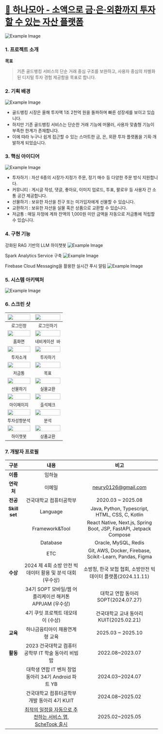 # [💚 하나모아 - 소액으로 금·은·외환까지 투자할 수 있는 자산 플랫폼](https://www.hanamoa.co.kr/)

![Example Image](./이미지/img01.svg)

### 1. 프로젝트 소개

**목표**

> 기존 골드뱅킹 서비스의 단순 거래 중심 구조를 보완하고, 사용자 중심의 차별화된 디지털 투자 경험 제공함을 목표로 합니다.

### 2. 기획 배경

![Example Image](./이미지/img02.png)

-   골드뱅킹 시장은 올해 투자액 1조 2천억 원을 돌파하며 빠른 성장세를 보이고 있습니다.
-   하지만 기존 골드뱅킹 서비스는 단순한 거래 기능에 머물러, 사용자 맞춤형 기능이 부족한 한계가 존재합니다.
-   이에 따라 누구나 쉽게 접근할 수 있는 스마트한 금, 은, 외환 투자 플랫폼을 기획·개발하게 되었습니다.

### 3. 핵심 아이디어

![Example Image](./이미지/img03.png)

-   투자하기 : 자산 6종의 시장가·지정가 주문, 정기 매수 등 다양한 주문 방식 지원합니다.
-   커뮤니티 : 게시글 작성, 댓글, 좋아요, 이미지 업로드, 투표, 팔로우 등 사용자 간 소통 공간 제공합니다.
-   선물하기 : 보유한 자산을 친구 또는 미가입자에게 선물할 수 있습니다.
-   교환하기 : 보유한 자산을 실물 혹은 상품으로 교환할 수 있습니다.
-   저금통 : 매일 자정에 계좌 잔액의 1,000원 미만 금액을 자동으로 저금통에 적립할 수 있습니다.

### 4. 구현 기능

강화된 RAG 기반의 LLM 하이챗봇
    ![Example Image](./이미지/img04.png)

Spark Analytics Service 구축
    ![Example Image](./이미지/img05.png)

Firebase Cloud Messaging을 활용한 실시간 푸시 알림
    ![Example Image](./이미지/img08.png)

### 5. 시스템 아키텍처

![Example Image](./이미지/img09.png)

### 6. 스크린 샷

| <img width="100%" src="./이미지/video01.gif"/> | <img width="100%" src="./이미지/video02.gif"/> |
|:-------------------------:|:-------------------------:|
|         `로그인창`         |        `로그인하기`         |
| <img width="100%" src="./이미지/video03.gif"/> | <img width="100%" src="./이미지/video04.gif"/> |
|         `홈화면`         |        `네비게이션 바`         |
| <img width="100%" src="./이미지/video05.gif"/> | <img width="100%" src="./이미지/video06.gif"/> |
|         `투자소개`         |        `투자하기`         |
| <img width="100%" src="./이미지/video07.gif"/> | <img width="100%" src="./이미지/video08.gif"/> |
|         `저금통`         |        `목표`         |
| <img width="100%" src="./이미지/video09.gif"/> | <img width="100%" src="./이미지/video10.gif"/> |
|         `선물하기`         |        `실물교환`         |
| <img width="100%" src="./이미지/video11.gif"/> | <img width="100%" src="./이미지/video12.gif"/> |
|         `마이페이지`         |        `출석체크`         |
| <img width="100%" src="./이미지/video13.gif"/> | <img width="100%" src="./이미지/video14.gif"/> |
|         `투자성향분석`         |        `분석`         |
| <img width="100%" src="./이미지/video15.gif"/> | <img width="100%" src="./이미지/video16.gif"/> |
|         `하이챗봇`         |        `상품교환`         |

### 7. 개발자 프로필  
|구분|내용|비고|
|:--:|:--:|:--:|
**이름**|임하늘||
**연락처**|이메일|neury0126@gmail.com|
**전공**|건국대학교 컴퓨터공학부|2020.03 ~ 2025.08|
**Skill set**|Language|Java, Python, Typescript, HTML, CSS, C, Kotlin
||Framework&Tool|React Native, Next.js, Spring Boot, JSP, FastAPI, Jetpack Compose|
||Database|Oracle, MySQL, Redis|
||ETC|Git, AWS, Docker, Firebase, Scikit-Learn, Pandas, Figma|
|**수상**|2024 제 4회 소방 안전 빅데이터 활용 및 분석 대회 (우수상)|소방청, 한국 보험 협회, 소방안전 빅데이터 플랫폼(2024.11.11)|
||34기 SOPT 모바일/웹 어플리케이션 해커톤 APPJAM (우수상)|대학교 연합 동아리 SOPT(2024.07.27)|
||4기 쿠잇 프로젝트 데모데이 (수상)|건국대학교 교내 동아리 KUIT(2025.02.21)|
|**교육**|하나금융티아이 채용연계형 교육|2025.03 ~ 2025.10|
|**활동**|2023 건국대학교 컴퓨터공학부 IT 학술 동아리 비빔밥|2022.08~2023.07|
||대학생 연합 IT 벤처 창업 동아리 34기 Android 파트 YB|2024.03~2024.07|
||건국대학교 컴퓨터공학부 개발 동아리 4기 KUIT|2024.08~2025.02|
||[최적의 일정을 자동으로 추천하는 서비스 앱, ScheTook 출시](https://play.google.com/store/apps/details?id=com.sopt.noostak)|2025.02~2025.05|
